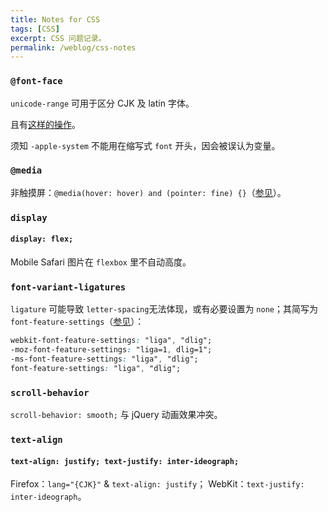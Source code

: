 ```yaml
---
title: Notes for CSS
tags: [CSS]
excerpt: CSS 问题记录。
permalink: /weblog/css-notes
---
```


### `@font-face`

`unicode-range` 可用于区分 CJK 及 latin 字体。

且有[这样的操作](https://github.com/jonathantneal/system-font-css/blob/gh-pages/system-font.css)。

须知 `-apple-system` 不能用在缩写式 `font` 开头，因会被误认为变量。

### `@media`

非触摸屏：`@media(hover: hover) and (pointer: fine) {}`（[参见](https://hover-pointer-media-query.glitch.me/ "Test your media queries")）。

### `display`

#### `display: flex;`

Mobile Safari 图片在 `flexbox` 里不自动高度。

### `font-variant-ligatures`

`ligature` 可能导致 `letter-spacing`无法体现，或有必要设置为 `none`；其简写为 `font-feature-settings`（[参见](https://stackoverflow.com/questions/55097925/ "Problems with using google fonts in iphone")）：

``` CSS
webkit-font-feature-settings: "liga", "dlig";
-moz-font-feature-settings: "liga=1, dlig=1";
-ms-font-feature-settings: "liga", "dlig";
font-feature-settings: "liga", "dlig";
```

### `scroll-behavior`

`scroll-behavior: smooth;` 与 jQuery 动画效果冲突。

### `text-align`

#### `text-align: justify; text-justify: inter-ideograph;`

Firefox：`lang="{CJK}"` & `text-align: justify`；
WebKit：`text-justify: inter-ideograph`。
